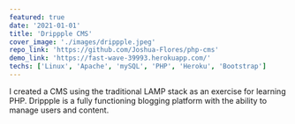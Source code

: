 ```yaml
---
featured: true
date: '2021-01-01'
title: 'Drippple CMS'
cover_image: './images/drippple.jpeg'
repo_link: 'https://github.com/Joshua-Flores/php-cms'
demo_link: 'https://fast-wave-39993.herokuapp.com/'
techs: ['Linux', 'Apache', 'mySQL', 'PHP', 'Heroku', 'Bootstrap']
---
```


I created a CMS using the traditional LAMP stack as an exercise for learning PHP. Drippple is a fully functioning blogging platform with the ability to manage users and content.
